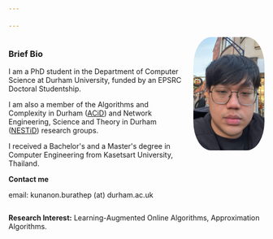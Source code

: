```yaml
---

---
```




<div style="display: flex; align-items: flex-start;">
    <div>
        <h3>Brief Bio</h3>
        <p>I am a PhD student in the Department of Computer Science at Durham University, funded by an EPSRC Doctoral Studentship. </p>
        <p>I am also a member of the Algorithms and Complexity in Durham (<a href="https://algorithmscomplexity.webspace.durham.ac.uk">ACiD</a>) and Network Engineering, Science and Theory in Durham (<a href="https://nestid.webspace.durham.ac.uk">NESTiD</a>) research groups. </p>
        <p>I received a Bachelor's and a Master's degree in Computer Engineering from Kasetsart University, Thailand.</p>
        <b> Contact me</b> 
        <p> email: kunanon.burathep (at) durham.ac.uk </p>
    </div>
    <img src="/assets/img/mypic.jpeg" width="140" style="margin-left: 15px; border-radius: 25%;">
</div>

<b>Research Interest:</b> Learning-Augmented Online Algorithms, Approximation Algorithms.
